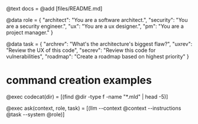 @text docs = @add [files/README.md]
              
@data role = {
    "architect": "You are a software architect.",
    "security": "You are a security engineer.",
    "ux": "You are a ux designer.",
    "pm": "You are a project manager."
}

@data task = {
    "archrev": "What's the architecture's biggest flaw?",
    "uxrev": "Review the UX of this code",
    "secrev": "Review this code for vulnerabilities",
    "roadmap": "Create a roadmap based on highest priority"
}

# command creation examples
@exec codecat(dir) = [(find @dir -type f -name "*.mld" | head -5)]

@exec ask(context, role, task) = [(llm --context @context --instructions @task --system @role)]